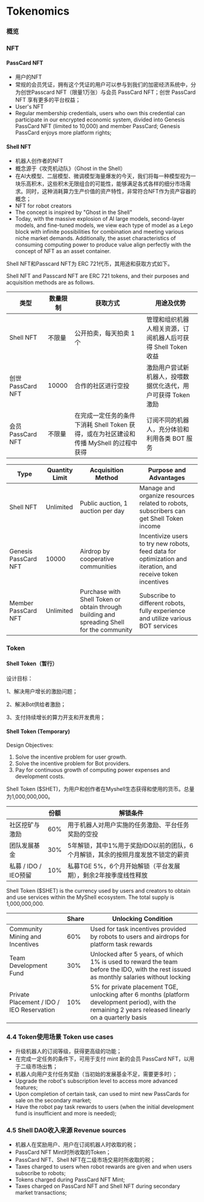 # Tokenomics

### 概览





### NFT

#### PassCard NFT

* 用户的NFT
* 常规的会员凭证，拥有这个凭证的用户可以参与到我们的加密经济系统中，分为创世Passcard NFT（限量1万张）与会员 PassCard NFT；创世 PassCard NFT 享有更多的平台权益；
* User's NFT
* Regular membership credentials, users who own this credential can participate in our encrypted economic system, divided into Genesis PassCard NFT (limited to 10,000) and member PassCard; Genesis PassCard enjoys more platform rights;

#### Shell NFT

* 机器人创作者的NFT
* 概念源于《攻壳机动队》（Ghost in the Shell）
* 在AI大模型、二层模型、微调模型海量爆发的今天，我们将每一种模型视为一块乐高积木，这些积木无限组合的可能性，能够满足各式各样的细分市场需求。同时，这种消耗算力生产价值的资产特性，非常符合NFT作为资产容器的概念；
* NFT for robot creators
* The concept is inspired by "Ghost in the Shell"
* Today, with the massive explosion of AI large models, second-layer models, and fine-tuned models, we view each type of model as a Lego block with infinite possibilities for combination and meeting various niche market demands. Additionally, the asset characteristics of consuming computing power to produce value align perfectly with the concept of NFT as an asset container.

Shell NFT和Passcard NFT为 ERC 721代币，其用途和获取方式如下。

Shell NFT and Passcard NFT are ERC 721 tokens, and their purposes and acquisition methods are as follows.

| 类型              | 数量限制  | 获取方式                                                   | 用途及优势                                 |
| --------------- | ----- | ------------------------------------------------------ | ------------------------------------- |
| Shell NFT       | 不限量   | 公开拍卖，每天拍卖 1 个                                          | 管理和组织机器人相关资源，订阅机器人后可获得 Shell Token 收益 |
| 创世 PassCard NFT | 10000 | 合作的社区进行空投                                              | 激励用户尝试新机器人，投喂数据优化迭代，用户可获得 Token 激励    |
| 会员 PassCard NFT | 不限量   | 在完成一定任务的条件下消耗 Shell Token 获得，或在为社区建设和传播 MyShell 的过程中获得 | 订阅不同的机器人，充分体验和利用各类 BOT 服务             |

| Type                 | Quantity Limit | Acquisition Method                                                                         | Purpose and Advantages                                                                                      |
| -------------------- | -------------- | ------------------------------------------------------------------------------------------ | ----------------------------------------------------------------------------------------------------------- |
| Shell NFT            | Unlimited      | Public auction, 1 auction per day                                                          | Manage and organize resources related to robots, subscribers can get Shell Token income                     |
| Genesis PassCard NFT | 10000          | Airdrop by cooperative communities                                                         | Incentivize users to try new robots, feed data for optimization and iteration, and receive token incentives |
| Member PassCard NFT  | Unlimited      | Purchase with Shell Token or obtain through building and spreading Shell for the community | Subscribe to different robots, fully experience and utilize various BOT services                            |

### Token

#### Shell Token（暂行）

设计目标：

1、解决用户增长的激励问题；

2、解决Bot供给者激励；

3、支付持续增长的算力开支和开发费用；

#### Shell Token (Temporary)

Design Objectives:

1. Solve the incentive problem for user growth.
2. Solve the incentive problem for Bot providers.
3. Pay for continuous growth of computing power expenses and development costs.

Shell Token ($SHET)，为用户和创作者在Myshell生态获得和使用的货币。总量为1,000,000,000。

|                  | 份额  | 解锁条件                                        |
| ---------------- | --- | ------------------------------------------- |
| 社区挖矿与激励          | 60% | 用于机器人对用户实施的任务激励、平台任务奖励的空投                   |
| 团队发展基金           | 30% | 5年解锁，其中1%用于奖励IDO以前的团队，6个月解锁，其余的按照月度发放不锁定的薪资 |
| 私募 / IDO / IEO预留 | 10% | 私募TGE 5%，6个月开始解锁（平台发展期），剩余2年按季度线性释放         |

Shell Token ($SHET) is the currency used by users and creators to obtain and use services within the MyShell ecosystem. The total supply is 1,000,000,000.

|                                           | Share | Unlocking Condition                                                                                                                                     |
| ----------------------------------------- | ----- | ------------------------------------------------------------------------------------------------------------------------------------------------------- |
| Community Mining and Incentives           | 60%   | Used for task incentives provided by robots to users and airdrops for platform task rewards                                                             |
| Team Development Fund                     | 30%   | Unlocked after 5 years, of which 1% is used to reward the team before the IDO, with the rest issued as monthly salaries without locking                 |
| Private Placement / IDO / IEO Reservation | 10%   | 5% for private placement TGE, unlocking after 6 months (platform development period), with the remaining 2 years released linearly on a quarterly basis |

### 4.4 Token使用场景 Token use cases

* 升级机器人的订阅等级，获得更高级的功能；
* 在完成一定任务的条件下，可用于支付 mint 新的会员 PassCard NFT，以用于二级市场出售；
* 机器人向用户支付任务奖励（当初始的发展基金不足，需要更多时）；
* Upgrade the robot's subscription level to access more advanced features;
* Upon completion of certain task, can used to mint new PassCards for sale on the secondary market;
* Have the robot pay task rewards to users (when the initial development fund is insufficient and more is needed);

### 4.5 Shell DAO收入来源 Revenue sources

* 机器人在奖励用户、用户在订阅机器人时收取的税；
* PassCard NFT Mint时所收取的Token；
* PassCard NFT、Shell NFT在二级市场交易时所收取的税；
* Taxes charged to users when robot rewards are given and when users subscribe to robots;
* Tokens charged during PassCard NFT Mint;
* Taxes charged on PassCard NFT and Shell NFT during secondary market transactions;
